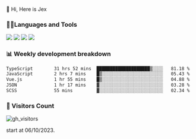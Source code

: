  👋 Hi, Here is Jex

 

### 🧑‍💻Languages and Tools

<code><a href="https://react.dev"><img src="https://api.iconify.design/logos:react.svg" /></a></code>
<code><a href="https://github.com/vuejs/core"><img src="https://api.iconify.design/logos:vue.svg" /></a></code> 
<code><a href="https://github.com/microsoft/TypeScript"><img src="https://api.iconify.design/logos:typescript-icon.svg" /></a></code>
<code><a href="https://threejs.org/"><img src="https://api.iconify.design/logos:threejs.svg" /></a></code>

### 📊 Weekly development breakdown

<!--START_SECTION:waka-->

```txt
TypeScript        31 hrs 52 mins  ████████████████████▒░░░░   81.18 %
JavaScript        2 hrs 7 mins    █▒░░░░░░░░░░░░░░░░░░░░░░░   05.43 %
Vue.js            1 hr 55 mins    █▒░░░░░░░░░░░░░░░░░░░░░░░   04.88 %
JSON              1 hr 17 mins    ▓░░░░░░░░░░░░░░░░░░░░░░░░   03.28 %
SCSS              55 mins         ▓░░░░░░░░░░░░░░░░░░░░░░░░   02.34 %
```

<!--END_SECTION:waka-->


### 👀 Visitors Count

![gh_visitors](https://profile-counter.glitch.me/jexlau/count.svg)

start at 06/10/2023.
